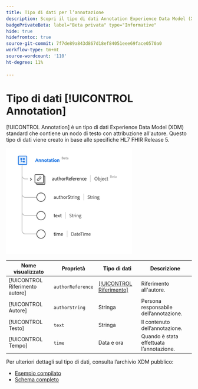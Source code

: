 ```yaml
---
title: Tipo di dati per l’annotazione
description: Scopri il tipo di dati Annotation Experience Data Model (XDM).
badgePrivateBeta: label="Beta privata" type="Informative"
hide: true
hidefromtoc: true
source-git-commit: 7f7de89a843d867d18ef84051eee69face0570a0
workflow-type: tm+mt
source-wordcount: '110'
ht-degree: 11%

---
```


# Tipo di dati [!UICONTROL Annotation]

[!UICONTROL Annotation] è un tipo di dati Experience Data Model (XDM) standard che contiene un nodo di testo con attribuzione all&#39;autore. Questo tipo di dati viene creato in base alle specifiche HL7 FHIR Release 5.

![Struttura del tipo di dati dell&#39;annotazione](../../images/data-types/healthcare/annotation.png)

| Nome visualizzato | Proprietà | Tipo di dati | Descrizione |
| --- | --- | --- | --- |
| [!UICONTROL Riferimento autore] | `authorReference` | [[!UICONTROL Riferimento]](../healthcare/reference.md) | Riferimento all&#39;autore. |
| [!UICONTROL Autore] | `authorString` | Stringa | Persona responsabile dell’annotazione. |
| [!UICONTROL Testo] | `text` | Stringa | Il contenuto dell’annotazione. |
| [!UICONTROL Tempo] | `time` | Data e ora | Quando è stata effettuata l’annotazione. |

Per ulteriori dettagli sul tipo di dati, consulta l’archivio XDM pubblico:

* [Esempio compilato](https://github.com/adobe/xdm/blob/master/extensions/industry/healthcare/fhir/datatypes/annotation.example.1.json)
* [Schema completo](https://github.com/adobe/xdm/blob/master/extensions/industry/healthcare/fhir/datatypes/annotation.schema.json)
